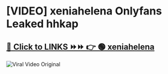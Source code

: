 
 # [VIDEO] xeniahelena Onlyfans Leaked hhkap

## <h2><a href="https://clipsfans.com/xeniahelena&ref=git">🔗 Click to LINKS ⏩⏩ 👉 🟢 xeniahelena </a></h2>

<a href="https://clipsfans.com/xeniahelena&ref=git" rel="nofollow" data-target="animated-image.originalLink"><img src="https://i.ibb.co.com/xMMVF88/686577567.gif" alt="Viral Video Original" style="max-width: 100%; display: inline-block;" data-target="animated-image.originalImage"></a>

